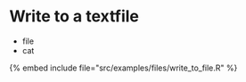 # Write to a textfile

* file
* cat

{% embed include file="src/examples/files/write_to_file.R" %}


